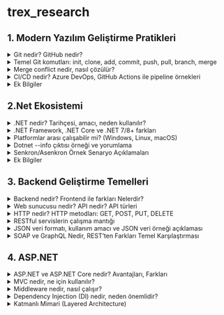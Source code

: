 # trex_research

## 1. Modern Yazılım Geliştirme Pratikleri

<details>

<summary>Git nedir? GitHub nedir?</summary>

> Git nedir?

* Git, versiyon kontrol sistemidir.

* Yazılım projelerinde yapılan değişiklikleri kaydetmek, takip etmek ve gerektiğinde eski sürümlere dönebilmek için kullanılır.

* Tek kişi de kullanabilir ama özellikle ekip çalışmalarında çok faydalıdır.

* Bir nevi “projenin zaman makinesi” gibidir. Kodun hangi aşamalardan geçtiğini, kim ne değiştirdiğini görebilirsin.

#### Örneğin:
Bir dosyada değişiklik yaptığında Git bu değişiklikleri kaydeder. Daha sonra bu değişiklikleri “commit” adı verilen paketler halinde saklarsın. İstediğinde eski commitlere geri dönebilirsin.

> GitHub nedir?

* GitHub, Git ile yönetilen projeleri internette barındırmaya yarayan bir platformdur.

* Git’i kendi bilgisayarında kullanabilirsin, ama projeni başkalarıyla paylaşmak ya da ortak geliştirmek istediğinde GitHub devreye girer.

* GitHub sayesinde kodunu uzaktan yedekleyebilir, ekip arkadaşlarınla paylaşabilir, açık kaynak projelere katkı yapabilirsin.

* Ayrıca GitHub, Git’e ek olarak hata takip sistemi, proje yönetim araçları, wiki gibi ek özellikler sunar.

#### Özet:

* Git: Kodunun versiyonlarını yönetmeni sağlayan araç.

* GitHub: Git ile oluşturduğun projeleri paylaşabileceğin, işbirliği yapabileceğin çevrim içi platform. 

</details>


<details>

<summary>Temel Git komutları: init, clone, add, commit, push, pull, branch, merge</summary>


> Git İnit Nedir:

* Git komutlarından biridir klasörleri Git deposuna dönüştürmek için kullanılır

#### Örneğin:
Bir uygulama klasörü oluşturdun.Bu klasör şuan normal bir klasör.Bu klasörü Git ile takip etmek için GİT İNİT komutu çalıştırdın.Bu klasör artık GİT Deposu haline geldi


> Git Clone Nedir:

* Git Clone bir projeye sıfırdan başlamak yerine var olan bir projeyi geçmişiyle birlikte elinde olmasını sağlar.

#### Örneğin:
Arkadaşının GitHub´daki projesi ´´LogIn Ekranı Sistemi´´ olsun. Sen Git Clone kullandığında bu proje tamamen senin bilgisayarına kopyalanır. Dosyalar,projenin geçmişi de sana gelir. Bu proje artık senin bilgisayarında da bir GİT deposudur. Sende değişiklik yapıp GitHub´a geri gönderebilirsin.


> Git Add Nedir:

* Git’te bir değişikliği “staging area”ya eklemek için kullanılan komuttur. Git, dosyalardaki değişiklikleri doğrudan kaydetmez. Önce hangi değişiklikleri commit yapacağını belirtmek gerekir.

#### Örneğin:
Projene ´´notlar.txt´´ adında bir proje ekledin bu dosya üzerine birkaç satır yazı yazdın Git Add komutunu kullanarak Git’e “Bu dosyayı takip et ve sonraki commit’e ekle” demiş oluyorsun.


> Git Commit Nedir:

* Git Commit, proje gelişimini adım adım kaydeden,geçmişi kaydeden bir komuttur.

#### Örneğin:
Bir proje dosyası içinde ´´anasayfa.html´´ dosyasını oluşturdun ve içine bazı bilgilerde ekledin önce Git Add komutu ile bu projeyi takip listesine ekledin, ardından Git Commit komuuutunu kullandığında, bu değişiklik artık Git deposuna kalıcı olarak kaydedilmiş olur 

  
> Git Push Nedir:

* Git push, kendi bilgisayarında yaptığın Commitleri başkalarının da görebileceği merkezi bir depoya aktarma işlemidir. Genellikle bu merkezi depo GitHub, GitLab veya Bitbucket gibi platformlarda bulunur.

#### Örneğin:
Bilgisayarda Main, Develop, Admin-Panel gibi dallar var hepsini Git İnit deposuna göndermeni ve herkesin görmesini sağlıyor


> Git Pull Nedir:

*Başka bir depodaki Git Hub çalışmalarını kendi çalışma alanına çeken bir komuttur.

#### Örneğin:
Aynı projeyi yapan iki kullanıcı den biri projede bir değişiklik yaptı ve başka bir depoya gönderdi diğer kullanıcının şuan bu projesi güncel değil Git Pull yapıp diğer depodaki güncel kodları kendi kodlarıyla birleştirerek Git Pull yapmış oldu.


> Git Branch Nedir:

* Bir projenin ana hattından ayrılarak bağımsız bir geliştirme alanı açmanı sağlar.Böylece yeni özellikler ekleyebilir, hata düzeltebilir veya denemeler yapabilirsin.

#### Örneğin:
İki kullanıcıdan biri Admin-Panel de diğeri Kullanıcı-Profili dalında çalışıyor ikiside çalışmayı bitirince Main dalında birleştirerek Git Branch yaptılar.


> Git Merge Nedir:
Bir branch de yapılan değişikleri alıp başka branch´le birleştiren komuttur.

#### Örneğin:
Bir kullanıcı e-ticaret projesinde çalışıyor kullanıcı Arama-Fonksiyonu dalında bir arama özelliği geliştirdi önce kendi dalında tüm testleri yaptı, her şeyin düzgün çalıştığını emin oldu artık bu özelliğin tüm projeye eklenmesi gerekiyor Git Merge ile Arama-Fonksiyonu dalını main ile birleştirdi.: Artık ana dalda kullanıcılar ürün araması yapabilir, kullanıcının geliştirdiğin değişiklikler tüm ekip için kullanılabilir hale gelir.

</details>

<details>

<summary>Merge conflict nedir, nasıl çözülür?</summary>


Merge conflict, Git üzerinde çalışırken iki farklı dalda yapılan değişikliklerin aynı dosya veya aynı satır üzerinde çakışması durumunda ortaya çıkan bir durumdur. Git, hangi değişikliğin geçerli olduğunu otomatik olarak belirleyemediği için kullanıcı müdahalesi gerekir.
Bu çatışmayı çözmek için öncelikle Git’in işaretlediği çatışan dosyalar belirlenir ve açılarak hangi değişikliğin korunacağına karar verilir. Kullanıcı, gerekli düzenlemeleri yapar ve dosyaları kaydeder. Böylece çatışma giderilmiş olur ve dallar sorunsuz bir şekilde birleştirilebilir.
Özetle, merge conflict bir “karar gerektiren çakışma”dır ve çözümü, hangi değişikliğin geçerli olacağına manuel olarak karar verip düzenleme yapmaktır.

</details>

<details>

<summary>CI/CD nedir? Azure DevOps, GitHub Actions ile pipeline örnekleri</summary>


> CI/CD NEDİR:


CI/CD, yazılımın geliştirilmesinden test edilmesine, dağıtılmasına ve izlenmesine kadar tüm süreci otomatikleştirerek hızlı, güvenli ve sürekli güncel bir geliştirme ortamı sağlar. Unit test, otomatik build, deployment ve monitoring gibi kavramlarla birlikte modern yazılım geliştirme süreçlerinin temelini oluşturur.

CI (Continuous Integration – Sürekli Entegrasyon): Geliştiriciler kodlarını sık sık ortak bir depoya gönderir. Her değişiklik otomatik olarak derlenir ve test edilir. Böylece hatalar erken fark edilir, kod tabanı tutarlı kalır ve ekip içinde entegrasyon sorunları minimize edilir.

CD (Continuous Delivery / Continuous Deployment – Sürekli Teslim / Dağıtım): Kodun testlerden geçtikten sonra üretim veya test ortamına otomatik olarak taşınmasıdır. Continuous Delivery’de canlıya geçiş genellikle manuel onay gerektirirken, Continuous Deployment tamamen otomatik olarak kodu canlıya çıkarır.


> Azure DevOps Pipeline Örneği

#### Trigger (Tetikleme):

* Geliştirici main veya develop dalına kod gönderir.

* Azure DevOps pipeline otomatik olarak tetiklenir.

#### Build (Derleme):

* Web uygulaması derlenir, gerekli paketler yüklenir.

* Backend servisleri derlenir ve bağımlılıklar kontrol edilir.

* Derleme sırasında oluşan hatalar hemen ekibe bildirilir.

#### Test (Otomatik Testler):

* Unit testler çalıştırılır: Her bir fonksiyon ve modülün beklenen şekilde çalıştığı kontrol edilir.

* Integration testler çalıştırılır: Web uygulaması ile backend servisleri arasında veri akışı ve API çağrıları test edilir.

* Testlerde bir hata bulunursa pipeline durur ve hata detayları ekibe bildirilir.

#### Deploy (Dağıtım):

* Testler başarılı ise uygulama staging ortamına deploy edilir.

* Staging ortamında manuel test veya kullanıcı kabul testleri yapılabilir.

* Gerektiğinde pipeline, production ortamına deploy için onay adımı ekler.

#### Feedback ve Monitoring:

* Pipeline tamamlandığında ekibe bildirim gönderilir (e-posta veya Slack).

* Uygulamanın logları ve performans verileri izlenir.

* Olası hatalar veya performans sorunları bir sonraki geliştirme döngüsüne aktarılır.

Bu sayede ekibin kodu her zaman güncel, hatasız ve güvenli bir ortamda çalışır durumda olur.


> GitHub Actions Pipeline Örneği

 Pipeline Açıklaması

- **Trigger:** Pipeline, `main` branch’ine yapılan her push veya pull request’te çalışır.  
- **Ortam:** GitHub, pipeline’ı `ubuntu-latest` üzerinde çalıştırır.  
- **Adımlar:**  
  1 . Kod repository’den çekilir.  
  2. Node.js ortamı kurulur.  
  3. Bağımlılıklar yüklenir.  
  4. Testler çalıştırılır.  
  5. Build işlemi yapılır.
  
> GitHub Actions Pipeline Örneği

Bu doküman, basit bir Node.js projesi için GitHub Actions pipeline (workflow) örneğini anlatır.  


```yaml
jobs:
  build-and-test:
    runs-on: ubuntu-latest
    steps:
      - name: Checkout code
        uses: actions/checkout@v3

      - name: Setup Node.js
        uses: actions/setup-node@v3
        with:
          node-version: '18'

      - name: Install dependencies
        run: npm install

      - name: Run tests
        run: npm test
```

 Ortak Özellikleri:
* Her iki pipeline da kodun otomatik olarak test edilmesini ve dağıtılmasını sağlar.

* Hatalar erken tespit edilir, düzeltmek kolaylaşır.

* Kod her zaman güncel, ekip hızlı ve güvenli bir şekilde çalışabilir.

* Build, test ve deploy adımları ardışık veya paralel olarak çalıştırılabilir.

* CI/CD süreçleri sayesinde manuel müdahale minimuma iner, hata olasılığı düşer.

</details>

<details>

<summary>Ek Bilgiler</summary>

> Software Development Life Cycle (SDLC)

##### 1. Planlama (Planning):

* Proje amaçlarının belirlenmesi

##### 2. Analiz (Requirement Analysis):

* Kullanıcı ihtiyaçlarının toplanması

##### 3. Tasarım (Design):

* Sistem mimarisi oluşturulur

##### 4. Geliştirme (Implementation / Development):

* Kodlama süreci başlar

##### 5. Test (Testing):

* Yazılım hatalarının bulunması ve düzeltilmesi

##### 6. Dağıtım (Deployment):

* Yazılım canlı ortama aktarılır

##### 7. Bakım (Maintenance):

* Yazılımın güncellenmesi

> SDLC Avantajları

* Geliştirme sürecine düzen getirir.

* Kaynak ve zaman yönetimini kolaylaştırır.

* Hataları erken aşamada yakalamayı sağlar.

* Yazılımın kalitesini artırır.

* Kullanıcı ihtiyaçlarına uygun yazılım geliştirilmesine yardımcı olur.


> Yazılım geliştirme sürecinin aşamaları (Planlama, analiz, geliştirme, test, dağıtım, bakım)

#### Yazılım geliştirme sürecinin aşamaları:

Planlama:
* Projenin kapsamı ve hedefleri belirlenir.
 ↓
 
Analiz:
* Kullanıcı ihtiyaçları ve gereksinimler toplanır.
 ↓

Geliştirme:
* Belirlenen tasarıma uygun şekilde kodlama yapılır.
 ↓

Test:
* Belirlenen tasarıma uygun şekilde kodlama yapılır.
 ↓

 Bakım:
* Yazılım canlı ortama aktarılır.
 ↓

 Dağıtım:  
* Hatalar düzeltilir ve iyileştirmeler yapılır.


> Agile/Scrum/Kanban metodolojileri

* Agile → Felsefe (çevik yaklaşım)

* Scrum → Agile’ın çerçevesi (Sprint’lerle yönetim)

* Kanban → Görselleştirme ve sürekli akış yöntem

</details>

## 2.Net Ekosistemi

<details>

<summary>.NET nedir? Tarihçesi, amacı, neden kullanılır?</summary>



> .Net Nedir:
.NET, program çalıştırmak için bir çalışma zamanı ortamıdır.

Normal derlenmiş programlama dillerinde, kod yazarsın ve derleyici kodunu CPU'nun çalıştırdığı makine koduna çevirir. Makine kodu, bellekte veri taşıma ve aritmetik işlemler yapma gibi bir dizi talimat listesidir.

Yani bir sürü özel donanım makinesi için kod derlemek yerine, sanal bir makineye (VM) kod derleyebilirsiniz. Sanal makine bir CPU gibi davranır, ama her yerde aynı olan bir CPU. VM, farklı donanımlar ve işletim sistemleri arasındaki farkları gizler, böylece derleyicinizin sadece tek bir program oluşturması gerekir.

Bu "bir kere derle, her yerde çalıştır" davranışına ek olarak, .NET gibi sanal makineler başka bir sürü özellik de sunar: otomatik bellek yönetimi, güvenlik, sınır kontrolü, vb. Yani tek bir derlemeyle daha fazla platformu desteklemekle kalmazsınız, aynı zamanda bazı problemler VM tarafından zaten "çözüldüğü" için geliştirme de daha kolay olabilir ve bu çözümleri elde etmek için özel bir şey yapmanız gerekmez.

Derleyicisi .NET IL'ye derlenen bir dilde yazılım yazarak .NET'i kullanabilirsiniz: C#, VB.NET, F# ve bir avuç küçük dil ve dil portu bunu yapar.

> .Net Tarihçesi:

.NET framework'ün ilk beta sürümleri 2000'lerin sonlarında yayınlandı ve 13 Şubat 2002'de ilk sürüm olan . NET 1.0 yayınlandı. Temel özelliği CLR'ydi ve web uygulamalarının nesne yönelimli geliştirilmesini destekliyordu.

> .Net Amacı:

.NET, birçok uygulama türü oluşturmaya yönelik ücretsiz, platformlar arası bir açık kaynak geliştirici platformu. Birden çok dilde yazılmış programları çalıştırabilir, en popüler olan C#. birçokyüksek ölçekli uygulama tarafından üretimde kullanılan yüksek performanslı çalışma zamanına dayanır.

> .Net Neden Kullanılır:

.NET yazılım geliştirmede daha kararlı, etkin ve performansı yüksek sistemlerin oluşturulmasında kullanılmaktadır.
</details>


<details>

<summary>.NET Framework, .NET Core ve .NET 7/8+ farkları</summary>


| **Kriter**              | **.NET Framework**                                                    | **.NET Core**                                                            | **.NET 5/6/7/8+ (Güncel .NET)**                                                               |
| ----------------------- | --------------------------------------------------------------------- | ------------------------------------------------------------------------ | --------------------------------------------------------------------------------------------- |
| **Çıkış Yılı**          | 2002 – Microsoft’un ilk geliştirme platformu                          | 2016 – Daha modern ve açık kaynak olarak çıktı                           | 2020’den itibaren, Framework ve Core birleşerek tek çatı altında toplandı                     |
| **Platform Desteği**    | Sadece **Windows** üzerinde çalışır                                   | **Cross-platform**: Windows, Linux, macOS                                | **Tam cross-platform**: Windows, Linux, macOS + Mobil (Android/iOS), Bulut, IoT               |
| **Kaynak Yapısı**       | Kapalı kaynak (bazı kısımlar sonradan açıldı)                         | Tamamen **açık kaynak**                                                  | **Açık kaynak** ve topluluk katkısına açık                                                    |
| **Performans**          | Orta seviyede, eski teknolojiye dayalı                                | Yüksek performanslı, özellikle web ve bulut uygulamalarında              | En yüksek performans – sürekli iyileştirmeler (ör. .NET 7/8 ile %30-40 performans artışı)     |
| **Destek Durumu**       | Yeni geliştirme yok, sadece güvenlik yamaları                         | 3.1 sürümü ile birlikte desteği sona erdi                                | Aktif olarak geliştiriliyor; LTS (uzun süreli) ve STS (kısa süreli) sürümlerle düzenli destek |
| **Kullanım Alanı**      | Eski kurumsal Windows uygulamaları (WinForms, WPF, ASP.NET Web Forms) | Web, bulut, konsol uygulamaları, sınırlı mobil desteği (Xamarin ayrıydı) | Web, mobil (.NET MAUI), masaüstü, oyun (Unity), IoT, bulut – çok yönlü ekosistem              |
| **Mobil Desteği**       | Yok                                                                   | Xamarin ile ayrı bir çözüm kullanılır                                    | Doğrudan **.NET MAUI** ile destek (tek kod tabanı → Android, iOS, Windows, macOS)             |
| **Gelecek Perspektifi** | Yavaş yavaş terk ediliyor; yeni projeler için önerilmiyor             | Geçiş teknolojisi olarak görevini tamamladı                              | Microsoft’un gelecekteki ana geliştirme platformu                                             |


* .NET Framework → Eski, Windows’a bağlı, artık sadece bakımda.

* .NET Core → Modernleşme adımı, açık kaynak, cross-platform, ama artık geliştirilmiyor.

* .NET 5/6/7/8+ → Geleceğin yolu, tek çatı, cross-platform, açık kaynak, mobil + bulut + IoT desteğiyle en güçlü sürüm.

</details>

<details>

<summary>Platformlar arası çalışabilir mi? (Windows, Linux, macOS)</summary>

* .NET Framework yalnızca Windows üzerinde çalışır.

* .NET Core ve .NET 5/6/7/8+ ise platformlar arası çalışabilir ve modern uygulama geliştirme için uygundur.
</details>

<details>

<summary>Dotnet --info çıktısı örneği ve yorumlama</summary>

> Dotnet --info Yorumlaması
#### SDK (Software Development Kit)

* Version: 8.0.100 → Kurulu SDK sürümü, yani bu sürümle projeler geliştirebilirsiniz.

* Commit → SDK’nın derleme kodu, genellikle hata ayıklama ve destek için önemlidir.

#### Runtime Environment (Çalışma Ortamı)

* OS Name ve OS Version → İşletim sistemi bilgisi.

* RID (Runtime Identifier) → Hedef platform bilgisi (win10-x64 → 64 bit Windows 10).

* Base Path → SDK’nın kurulu olduğu dizin.

#### Host

* .NET çalıştırıcısının sürümü, genellikle destek ve uyumluluk kontrolü için kullanılır.

#### .NET SDKs installed

* Bilgisayarda yüklü olan tüm SDK sürümlerini gösterir.

* Örnekte hem 6.0 hem de 8.0 SDK’sı yüklü.

#### .NET runtimes installed

* Çalıştırılabilir .NET sürümlerini listeler.

* Örnekte hem 6.0 hem 8.0 runtime var, yani bu sürümlerde geliştirilmiş uygulamalar çalıştırılabilir.

#### .NET workloads installed

* Ek yüklemeler veya özel çalışma setleri (örn. MAUI, Blazor) yüklüyse burada listelenir.

> Dotnet --info Örneği
```yaml
.NET SDK (reflecting any global.json):
 Version:   8.0.100
 Commit:    abcdef1234

Runtime Environment:
 OS Name:     Windows
 OS Version:  10.0.22621
 OS Platform: Windows
 RID:         win10-x64
 Base Path:   C:\Program Files\dotnet\sdk\8.0.100\

Host (useful for support):
  Version: 8.0.0
  Commit:  12345abcde

.NET SDKs installed:
  6.0.414 [C:\Program Files\dotnet\sdk]
  8.0.100 [C:\Program Files\dotnet\sdk]

.NET runtimes installed:
  Microsoft.NETCore.App 6.0.21 [C:\Program Files\dotnet\shared\Microsoft.NETCore.App]
  Microsoft.NETCore.App 8.0.0 [C:\Program Files\dotnet\shared\Microsoft.NETCore.App]

.NET workloads installed:
  maui
```
</details>

<details>

<summary>Senkron/Asenkron Örnek Senaryo Açıklamaları</summary>

>Senkron Nasıl Programlanır
* Senkron programlama, işlemlerin ardışık ve sırayla gerçekleştiği bir yöntemdir. Yani bir işlem tamamlanmadan bir sonraki işleme geçilemez. Bu yaklaşım, kodun okunmasını ve anlaşılmasını kolaylaştırır. Ancak uzun süren işlemler, programın diğer bölümlerinin çalışmasını engeller ve kullanıcı beklemek zorunda kalır.
> Senkron Nedir
* Senkron, yazılım ve bilgisayar bilimlerinde, işlemlerin ardışık ve sırayla gerçekleştiği bir çalışma şeklidir. Yani bir işlem tamamlanmadan bir sonraki işleme geçilmez. Her adım bir öncekinin bitmesini bekler. Bu yaklaşım, özellikle basit ve küçük ölçekli işlemlerde anlaşılması ve uygulanması kolaydır.

> Senkron Örneği

```yaml
// Senkron örnek
string rapor = RaporOlustur();  // Bu işlem tamamlanana kadar beklenir
Console.WriteLine(rapor);       // Rapor hazır olduğunda ekrana yazdırılır
```
> Asenkron Nasıl Programlanır
Asenkron programlama ise işlemlerin arka planda yürütülebildiği ve programın diğer işlemleri beklemeden devam edebildiği bir yöntemdir. Bu sayede uzun süren işlemler ana akışı bloke etmez ve kullanıcı başka işler yapabilir. Modern web, mobil ve bulut uygulamalarında performans ve kullanıcı deneyimi açısından çok önemlidir.
> Asenkron Nedir
* Asenkron işlem, bir işlemin tamamlanmasını beklemeden başka işlemlere devam edilebildiği çalışma şeklidir. Yani bir işlem arka planda yürürken program veya kullanıcı başka işlerle meşgul olabilir. Modern yazılım geliştirmede, özellikle web, mobil ve bulut uygulamalarında performans ve kullanıcı deneyimi açısından sık kullanılır.

> Asenkron Örneği
```yaml
// Asenkron örnek
async Task<string> RaporOlusturAsync()
{
    await Task.Delay(5000); // 5 saniye süren rapor oluşturma simülasyonu
    return "Rapor hazır!";
}

async Task MainAsync()
{
    Task<string> raporTask = RaporOlusturAsync();
    Console.WriteLine("Kullanıcı başka işlemler yapabilir...");
    string rapor = await raporTask;
    Console.WriteLine(rapor); // Rapor tamamlandığında yazdırılır
}

```
Senkron/Asenkron Örnek Senaryo Tablosu
| **Kriter**             | **Senkron Programlama**                                   | **Asenkron Programlama**                                                  |
| ---------------------- | --------------------------------------------------------- | ------------------------------------------------------------------------- |
| **İşlem Sırası**       | İşlemler ardışık yürütülür, her adım bir öncekini bekler. | İşlemler arka planda yürüyebilir, bekleme zorunlu değildir.               |
| **Bekleme Durumu**     | Uzun süren işlemler programı bloke eder.                  | Uzun süren işlemler arka planda devam eder, program çalışmaya devam eder. |
| **Kod Yapısı**         | Daha basit ve anlaşılırdır.                               | Daha karmaşıktır; async/await, Task vb. yapılar gerekir.                  |
| **Performans**         | Uzun işlemlerde düşük performans gösterebilir.            | Kaynaklar daha verimli kullanılır, performans yüksektir.                  |
| **Kullanıcı Deneyimi** | Kullanıcı beklemek zorundadır.                            | Kullanıcı beklemeden uygulamayı kullanmaya devam edebilir.                |
| **Kullanım Alanı**     | Küçük ve basit uygulamalar için uygundur.                 | Modern web, mobil ve bulut tabanlı uygulamalar için idealdir.             |


</details>

<details>

<summary>Ek Bilgiler</summary>

> arrow function (=>) ifadesinin C#’taki yeri

C# dilinde => ifadesi, yani lambda operatörü, hem lambda ifadeleri hem de expression-bodied üyeler için kullanılan modern bir sözdizimidir. Lambda ifadelerinde parametrelerle gövdeyi ayırır ve anonim fonksiyonların kısa bir şekilde yazılmasını sağlar; bu yapı özellikle LINQ sorgularında ve koleksiyon işlemlerinde yaygın olarak tercih edilir. Expression-bodied üyelerde ise metotlar veya property’ler tek satırda tanımlanabilir, böylece kod daha okunabilir ve sade hale gelir. Bu özellikler sayesinde =>, C#’ta fonksiyonel programlama yaklaşımını destekleyen ve geliştiricilere daha temiz bir yazım tarzı sunan önemli bir araçtır.
### Async, Await, Task, ConfigureAwait gibi anahtar kavramlar

* async → Bir metodu asenkron hale getirir, içinde await kullanılabilir.

* await → Asenkron işlemi bekler, akışı bloke etmeden devam eder.

* Task → Asenkron işlemleri temsil eder (Task değer döndürmez, Task<T> döndürür).

* ConfigureAwait → İşlem sonrası hangi bağlamda (UI thread, başka thread) devam edileceğini belirler.
</details>

## 3. Backend Geliştirme Temelleri
<details>
<summary>Backend nedir? Frontend ile farkları Nelerdir?</summary>
  
> Backend Nedir
Backend, bir yazılım veya uygulamanın arka planda çalışan kısmıdır. Kullanıcıların doğrudan görmediği, ancak uygulamanın çalışması için gerekli olan iş mantığı, veri işleme ve veri tabanı iletişimi gibi süreçleri yönetir.

* Kullanıcıdan gelen talepleri alır, işler ve gerekli sonuçları döndürür.

* Veritabanı, sunucu, API ve iş kuralları genellikle backend tarafında bulunur.

* Java, C#, Python, PHP, Node.js gibi teknolojilerle geliştirilir.

* Güvenlik, performans, verilerin doğru işlenmesi ve saklanması backend’in sorumluluğundadır.
> Fronted İle Farkları

Frontend, kullanıcıya görünen ve etkileşim sağlanan kısmı; backend ise arka planda veriyi işleyen ve uygulamanın mantığını yöneten kısmıdır.

* Frontend, uygulamanın “görünür yüzüdür” ve kullanıcı ile etkileşim sağlar.

* Backend, uygulamanın “motorudur”, veriyi işler ve iş kurallarını uygular.
 
 </details>
 
<details>

<summary>Web sunucusu nedir? API nedir? API türleri</summary>   

 

> Web sunucusu nedir?

#### Web sunucusu, internet üzerinden gelen istekleri (request) alan ve yanıt (response) döndüren bir yazılım veya sistemdir.

* Kullanıcı tarayıcısı bir web sitesine erişmek istediğinde, bu istek web sunucusuna gider.

* Web sunucusu, ilgili dosyaları veya verileri işleyip tarayıcıya gönderir.

* HTML, CSS, JavaScript dosyaları veya API yanıtları sunucudan gönderilebilir.

* Popüler web sunucuları: Apache, Nginx, Microsoft IIS.


> API Nedir?
#### API (Application Programming Interface), farklı yazılım uygulamalarının birbirleriyle iletişim kurmasını sağlayan arayüzdür.

* API, bir uygulamanın sunduğu işlevleri veya verileri diğer uygulamaların kullanabilmesini sağlar.

* Web API’leri genellikle HTTP protokolü üzerinden çalışır ve JSON veya XML formatında veri alışverişi yapar.

* Örnek: Bir hava durumu uygulaması, bir hava durumu servisinin API’si üzerinden güncel verileri alır.

* API, kullanıcıya doğrudan görünmez, ancak uygulamaların arka planda sorunsuz çalışmasını sağlar.


> API Türleri Nelerdir?
#### API (Application Programming Interface), farklı yazılım uygulamalarının birbirleriyle iletişim kurmasını sağlayan arayüzdür.

* API, bir uygulamanın sunduğu işlevleri veya verileri diğer uygulamaların kullanabilmesini sağlar.

* Web API’leri genellikle HTTP protokolü üzerinden çalışır ve JSON veya XML formatında veri alışverişi yapar.

* Örnek: Bir hava durumu uygulaması, bir hava durumu servisinin API’si üzerinden güncel verileri alır.

* API, kullanıcıya doğrudan görünmez, ancak uygulamaların arka planda sorunsuz çalışmasını sağlar.

</details>


<details>

<summary>HTTP nedir? HTTP metodları: GET, POST, PUT, DELETE</summary>

> HTTP Nedir?

#### HTTP (HyperText Transfer Protocol), web üzerinde veri alışverişi için kullanılan bir iletişim protokolüdür.

* Tarayıcı ile web sunucusu arasında istek (request) ve yanıt (response) mekanizmasını sağlar.

* Web sayfaları, API verileri veya dosya transferleri HTTP üzerinden gerçekleşir.

* Örnek: Tarayıcıda bir web sitesine girdiğinizde, tarayıcı HTTP isteği gönderir; sunucu ise sayfanın HTML, CSS ve JavaScript dosyalarını HTTP yanıtı olarak döner.

* Güvenli versiyonu HTTPS (HTTP Secure) olarak adlandırılır ve verileri şifreleyerek iletir.

> HTTP Metodları

#### Get:
* Sunucudan veri istemek için kullanılır.

* Veri üzerinde değişiklik yapmaz, sadece bilgi alır.
#### Örnek:
* Tarayıcıda bir web sitesine girmek → sunucudan HTML sayfası almak.

```yml
GET https://api.example.com/kullanicilar

```

#### Post:
* Sunucuya yeni veri eklemek için kullanılır.

* Genellikle form gönderimlerinde veya veri oluştururken kullanılır.
#### Örnek:

* Yeni kullanıcı eklemek:
```nginx
POST https://api.example.com/kullanicilar
Body: { "isim": "Ahmet", "yas": 25 }
```

#### Put:
* Sunucudaki var olan veriyi güncellemek için kullanılır.

* Genellikle tüm veri kaydı değiştirilir.
#### Örnek:
* Kullanıcının adını güncellemek:

```yml
PUT https://api.example.com/kullanicilar/1
Body: { "isim": "Ahmet", "yas": 25 }
```

#### Delete:
* Sunucudaki bir veriyi silmek için kullanılır.
#### Örnek:
* Kullanıcıyı silmek:
```yml
DELETE https://api.example.com/kullanicilar/1
```
</details>
 
<details>

<summary>RESTful servislerin çalışma mantığı</summary>

* RESTful servislerin çalışma mantığı, kaynaklara (örneğin kullanıcı veya ürün) URL üzerinden ulaşmak ve bu kaynaklar üzerinde işlem yapmak için HTTP metodlarını kullanmaya dayanır.Her istek bağımsızdır (stateless), yani sunucu önceki isteği hatırlamaz. Veriler genellikle JSON formatında gidip gelir. Böylece sistem hem basit hem de farklı uygulamalar tarafından kolayca kullanılabilir.

</details>
<details>

<summary>JSON veri formatı, kullanım amacı ve JSON veri örneği açıklaması </summary>

> JSON Veri Formatı 

JSON, verileri anahtar–değer (key–value) çiftleri halinde saklayan hafif bir veri formatıdır. Veriler süslü parantez { } içinde tutulur, anahtarlar her zaman çift tırnak " " içinde yazılır. Değerler ise sayı, metin, true/false, null, liste veya başka bir nesne olabilir.

> JSON Kullanım Amacı

* Sunucu ile istemci arasında veri alışverişi yapmak (API’lerde veri transferi).

* Yapılandırılmış bilgileri dosya halinde saklamak (konfigürasyon, ayarlar).

* Farklı platformlar ve programlama dilleri arasında uyum sağlamak.

* İnsanlar tarafından okunabilir ve bilgisayarlar tarafından kolay işlenebilir olmak.

* Hafif yapısı sayesinde ağ üzerinden hızlı veri taşımak ve performansı artırmak.

* Gerçek zamanlı uygulamalarda veri iletimini kolaylaştırmak (chat uygulamaları, canlı bildirimler).

* Verilerin organize ve hiyerarşik şekilde saklanmasını sağlamak.

* Web servisleri ve mobil uygulamalar arasında standart bir veri formatı oluşturmak.

* Büyük veri ve bulut uygulamalarında veri paylaşımını basitleştirmek.

> JSON Veri Örneği 

```yml
{
  "id": 003,
  "name": "Adil",
  "email": "adill@example.com",
  "age": 91,
  "isActive": true,
  "roles": ["user", "admin"],
  "address": {
    "street": "  Yenibosna 85",
    "city": "İstanbul",
    "zip": "34000"
  }
}
```
</details>


<details>

<summary>SOAP ve GraphQL Nedir, REST’ten Farkları Temel Karşılaştırması</summary>

> SOAP ve GraphQL Nedir?

SOAP (Simple Object Access Protocol):
XML tabanlı bir web servis protokolüdür. Katı standartları vardır ve özellikle kurumsal, finansal veya güvenlik gerektiren sistemlerde kullanılır. Mesajlar XML ile paketlenir ve HTTP, SMTP gibi protokoller üzerinden iletilir.

GraphQL:
Facebook tarafından geliştirilen bir API sorgulama dilidir. İstemciye sadece ihtiyaç duyduğu veriyi aldırır ve tek bir endpoint üzerinden birden fazla kaynağa erişim sağlar. REST’in “çok endpoint ve fazla veri alma” sorununu çözer.

> REST İle Farkları (Tablo)

| Özellik             | REST                          | SOAP                                  | GraphQL                                   |
| ------------------- | ----------------------------- | ------------------------------------- | ----------------------------------------- |
| **Veri Formatı**    | JSON, XML (çoğunlukla JSON)   | XML                                   | JSON                                      |
| **Endpoint Yapısı** | Her kaynak için ayrı endpoint | Tek veya birden fazla                 | Genellikle tek endpoint                   |
| **Esneklik**        | Orta; sabit veri              | Düşük; katı standartlar               | Yüksek; istemci ihtiyacına göre veri alır |
| **Güvenlik**        | HTTPS                         | WS-Security gibi gelişmiş protokoller | HTTPS veya token tabanlı                  |
| **Kullanım Alanı**  | Web ve mobil uygulamalar      | Kurumsal, finans, büyük sistemler     | Modern API’ler, esnek veri sorgulamaları  |
| **Veri Alma Şekli** | Sabit endpoint veri yapısı    | Katı mesaj yapısı                     | Sorgu ile sadece gerekli veri çekilir     |
| **Veri Güncelleme** | GET, POST, PUT, PATCH, DELETE | Operasyonlar (RPC tarzı)              | Mutation ile yapılır                      |

> REST vs SOAP vs GraphQL temel karşılaştırması

* REST basitliğiyle öne çıkar ama bazen gereksiz veri döndürür.

* SOAP güvenlik ve standart bakımından güçlüdür fakat ağırdır.

* GraphQL esneklik sağlar, istemci tam olarak ihtiyacı kadar veri alır ama öğrenmesi REST’e göre daha zordur.
</details>

## 4. ASP.NET

<details>
<summary>ASP.NET ve ASP.NET Core nedir? Avantajları, Farkları</summary>

> ASP.NET Nedir:

ASP.NET, Microsoft’un geliştirdiği bir web geliştirme platformudur. Amacı, yalnızca statik sayfalar yerine, dinamik, kullanıcıyla etkileşimli ve veritabanı bağlantılı web siteleri oluşturmayı sağlamaktır.
Bu teknoloji .NET çatısı altında çalışır, yani genellikle C# diliyle kodlanır. Kullanıcı bir sayfa istediğinde ASP.NET, sunucu tarafında kodu çalıştırır, veritabanıyla iletişim kurar, gerekli hesaplamaları yapar ve tarayıcıya son haliyle HTML, CSS, JavaScript gönderir. Böylece kullanıcı, kişiye özel ve dinamik içerik görmüş olur.

> ASP.NET Core Nedir:

ASP.NET Core, Microsoft’un geliştirdiği, ASP.NET’in modern ve gelişmiş sürümüdür. Klasik ASP.NET yalnızca Windows üzerinde çalışırken, ASP.NET Core Windows, Linux ve macOS’ta çalışabilir. Ayrıca daha hafif, hızlı ve esnek olacak şekilde tasarlanmıştır.
Bu teknoloji ile hem dinamik web siteleri hem de API servisleri geliştirilebilir. Modüler yapısı sayesinde sadece ihtiyaç duyulan bileşenler projeye eklenir, bu da performansı artırır. Genellikle C# dili ile kullanılır ve bulut tabanlı uygulamalar için de oldukça uygundur.
Kısacası: ASP.NET Core, günümüzde web uygulamaları geliştirmek için kullanılan, platform bağımsız, açık kaynaklı ve yüksek performanslı Microsoft teknolojisidir.

> Avantajları:
* Platform her işletim sisteminde kullanabilir Win, MacOS, Linux

* Yüksek performanslıdır daha az yer kaplayan  ve hızlı bir yapıya sahiptir.

* Modülerdir sadece ihtiyaç duyulan bileşenler eklenir, gereksiz yük yoktur.

* Bulut uyumludur özellikle Azure gibi bulut servisleriyle sorunsuz çalışır.

* Güvenlidir kimlik doğrulama, yetkilendirme ve veri koruma için güçlü araçlar sunar.

* Modern geliştirme desteği vardır RESTful API, gRPC, SignalR gibi teknolojilerle uyumludur.

* Açık kaynaklıdır Topluluk katkısı vardır ve sürekli gelişmektedir.

* Sürekli güncellenir Microsoft tarafından aktif olarak desteklenir.
> Farkları:
* ASP.NET yalnızca Windows üzerinde çalışır, ASP.NET Core ise Windows, Linux ve macOS üzerinde çalışabilir.

* ASP.NET kapalı kaynaklıdır, ASP.NET Core açık kaynaklıdır.

* ASP.NET daha ağır bir yapıya sahiptir, ASP.NET Core daha hafif ve yüksek performanslıdır.

* ASP.NET’te yapı monolitiktir, ASP.NET Core ise modülerdir; sadece gerekli bileşenler eklenebilir.

* ASP.NET bulut için optimize edilmemiştir, ASP.NET Core bulut tabanlı uygulamalara uygundur.

* ASP.NET eski Web Forms ve MVC modellerine dayanır, ASP.NET Core modern yaklaşımları (MVC, Razor Pages, minimal API vb.) destekler.

* ASP.NET geliştirmesi büyük ölçüde durmuş durumdadır, ASP.NET Core ise aktif olarak güncellenmeye devam etmektedir.
</details>

<details>

<summary>MVC nedir, ne için kullanılır?</summary>

> MVC Nedir:

MVC, Yazılım Mühendisliği’nde önemli bir yere sahip architectural patterns (yazılım mimari desenleri)’ın bir parçasıdır. Model, View ve Controller kelimelerinin baş harflerinden oluşan MVC (Model-View-Controller), 1979 yılında Tygve Reeskaug tarafından oluşturulmuş ve yazılım gelişmede bir çok projede kullanılmıştır. Son dönemlerde Microsoft’un MVC desenini Asp.Net teknolojisi ile birleştirmesi ile popülaritesi daha da artmıştır.

> MVC Ne İçin Kullanılır

MVC projeleri daha düzenli, esnek ve yönetilebilir yapmak için kullanılır. 

* Kod düzeni sağlar uygulamayı 3 katmana ayırır (Model, View, Controller).

* Bakımı kolaylaştırır görünüm, iş mantığı ve veri birbirinden bağımsızdır.

* Takım çalışmasını kolaylaştırır frontend ve backend geliştiriciler ayrı katmanlarda çalışabilir.

* Yeniden kullanılabilirlik sağlar aynı Model veya iş mantığı başka projelerde de kullanılabilir.

* Test edilebilirliği artırır katmanlar ayrı olduğu için daha kolay test yapılır.

* Sürdürülebilirlik sağlar büyük ve uzun vadeli projelerde düzeni korur.
 
 </details>
 
<details>
 
<summary>Middleware nedir, nasıl çalışır?</summary>

> Middleware Nedir:

Middleware, yazılım dünyasında özellikle web uygulamaları ve frameworkler (ör. ASP.NET, Django, Express.js) içinde sıkça kullanılan bir kavramdır.

#### Örneğin:
```yml
// Basit bir middleware
function logger(req, res, next) {
  console.log(`İstek: ${req.method} ${req.url}`);
  next(); // bir sonraki middleware'e veya route'a geç
}

app.use(logger);
```

> Middleware Nasıl Çalışır:

* Kullanıcı istek gönderir bir URL çağrılır.

* İstek sunucuya ulaşmadan önce middleware zincirine girer.

* Her middleware:

  * Gelen isteği inceleyebilir.

  * İsteği değiştirebilir.

  * Yanıtı durdurabilir.

  * Veya bir sonrakine iletebilir (next() fonksiyonu ile).

* Sonunda istek asıl hedefe (controller/route) ulaşır.

* Yanıt oluşturulduktan sonra middleware zincirinden geri dönebilir.

#### Örneğin:
```yml
// 1. Middleware
function logger(req, res, next) {
  console.log("İstek alındı:", req.method, req.url);
  next(); // devam et
}

// 2. Middleware
function auth(req, res, next) {
  if (!req.headers.authorization) {
    return res.status(401).send("Yetkisiz!");
  }
  next(); // devam et
}

app.use(logger);
app.use(auth);

app.get("/", (req, res) => {
  res.send("Hoş geldin!");
});


  ```

> Startup.cs, Program.cs içindeki middleware sıralamasının açıklaması

ASP.NET Core’da middleware sıralaması, uygulamaya gelen isteğin hangi sırada işleneceğini belirler. İstek önce tanımlanan ilk middleware’den geçer ve sırasıyla diğerlerine aktarılır. Yanıt da ters yönde geri döner. Bu yüzden sıralama çok önemlidir.
Örneğin UseExceptionHandler en başta olmalıdır çünkü daha sonra çalışan herhangi bir middleware hata üretirse bu hatayı yakalayabilsin. UseHttpsRedirection erken çalışır çünkü gelen tüm isteklerin güvenli bağlantıya yönlendirilmesi gerekir. UseStaticFiles, routing’den önce çalışır çünkü aksi takdirde CSS, JS gibi dosyalar route gibi algılanabilir. UseRouting ile istek hangi controller ve action’a gidecekse belirlenir. Daha sonra UseAuthentication devreye girerek kullanıcının kimliği doğrulanır. Ardından UseAuthorization çalışarak doğrulanmış kullanıcının yetkili olup olmadığı kontrol edilir. En sonda ise UseEndpoints veya MapControllerRoute bulunur; bu da isteği gerçek endpoint’e yönlendirir ve yanıt üretir.

> Middleware sıralaması:

 ```yml

Request  → Middleware1 → Middleware2 → Middleware3 → Endpoint
Response ← Middleware1 ← Middleware2 ← Middleware3 ← Endpoint
 ```
</details>

<details>

<summary>Dependency Injection (DI) nedir, neden önemlidir?</summary>

> Dependency Injection DI Nedir:

Dependency Injection DI, yazılım geliştirmede bir sınıfın ihtiyaç duyduğu başka nesneleri veya hizmetleri kendisi yaratmak veya yönetmek yerine, bu bağımlılıkların dışarıdan sağlanması prensibine dayanan bir tasarım yöntemidir.


> Dependency Injection Neden Önemlidir:

Yazılım geliştirmede sınıfların birbirine sıkı sıkıya bağlı olması işleri zorlaştırır. DI sayesinde bu bağımlılıklar gevşetilir ve kod daha esnek hale gelir.

Önemli olmasının sebepleri:

Sınıflar birbirine bağımlı olmaz, daha kolay değiştirilip genişletilebilir.

Test edilebilirliği artırır gerçek nesne yerine sahte/mock nesneler kullanılabilir, birim testler kolaylaşır.

Bakımı kolaylaştırır bir bağımlılık değişirse diğer sınıflara dokunmadan güncelleme yapılabilir.

Yeniden kullanılabilirlik sağlar aynı sınıf farklı senaryolarda farklı bağımlılıklarla çalışabilir.

Sürdürülebilirlik sağlar büyük projelerde karmaşıklığı azaltır ve ekiplerin daha verimli çalışmasına yardımcı olur.

> Dependency Injection DI Kullanımı Örneneği:
 ```yml
// 1. Önce bir arayüz tanımlıyoruz
public interface INotificationService
{
    void Send(string message);
}

// 2. Email servisi
public class EmailNotification : INotificationService
{
    public void Send(string message)
    {
        Console.WriteLine("Email gönderildi: " + message);
    }
}

// 3. SMS servisi
public class SmsNotification : INotificationService
{
    public void Send(string message)
    {
        Console.WriteLine("SMS gönderildi: " + message);
    }
}

// 4. Bildirim yöneticisi (Dependency Injection burada devreye giriyor)
public class NotificationManager
{
    private readonly INotificationService _notificationService;

    // Bağımlılık dışarıdan enjekte ediliyor
    public NotificationManager(INotificationService notificationService)
    {
        _notificationService = notificationService;
    }

    public void Notify(string message)
    {
        _notificationService.Send(message);
    }
}

// 5. Kullanım
class Program
{
    static void Main(string[] args)
    {
        // Email servisini kullanmak istersek:
        var emailManager = new NotificationManager(new EmailNotification());
        emailManager.Notify("Hoş geldiniz!");

        // SMS servisini kullanmak istersek:
        var smsManager = new NotificationManager(new SmsNotification());
        smsManager.Notify("Şifreniz: 1234");
    }
}

```
</details>

<details>
<summary>Katmanlı Mimari (Layered Architecture)</summary>




























</details>




























































































































































































































































